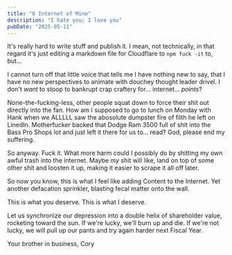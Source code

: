 ```yaml
---
title: "O Internet of Mine"
description: "I hate you; I love you"
pubDate: "2025-05-11"
---
```


It's really hard to write stuff and publish it. I mean, not technically, in that regard it's just editing a markdown file for Cloudflare to `npm fuck -it` to, but...

I cannot turn off that little voice that tells me I have nothing new to say, that I have no new perspectives to animate with douchey thought leader drivel. I don't _want_ to stoop to bankrupt crap craftery for... internet... _points_?

None-the-fucking-less, other people squat down to force their shit out directly into the fan. How am I supposed to go to lunch on Monday with Hank when we ALLLLL saw the abosolute dumpster fire of filth he left on LinedIn. Motherfucker backed that Dodge Ram 3500 full of shit into the Bass Pro Shops lot and just left it there for us to... read? God, please end my suffering.

So anyway. Fuck it. What more harm could I possibly do by shitting my own awful trash into the internet. Maybe _my_ shit will like, land on top of some other shit and loosten it up, making it easier to scrape it all off later.

So now you know, this is what I feel like adding Content to the Internet. Yet another defacation sprinkler, blasting fecal matter onto the wall.

This is what you deserve. This is what I deserve. 

Let us synchronize our depression into a double helix of shareholder value, rocketing toward the sun. If we're lucky, we'll burn up and die. If we're not lucky, we will pull up our pants and try again harder next Fiscal Year.

Your brother in business,
Cory
